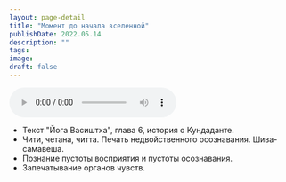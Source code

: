 ```yaml
---
layout: page-detail
title: "Момент до начала вселенной"
publishDate: 2022.05.14
description: ""
tags:
image:
draft: false
---
```


<audio title="2022.05.14 - Момент до начала вселенной.mp3" src="/upload/iblock/8a5/8a54be0bfebd7f6aa26017297519b020.mp3" controls=""></audio>

* Текст "Йога Васиштха", глава 6, история о Кундаданте.
* Чити, четана, читта. Печать недвойственного осознавания. Шива-самавеша.
* Познание пустоты восприятия и пустоты осознавания.
* Запечатывание органов чувств.

  
